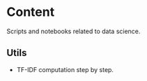# Content
Scripts and notebooks related to data science.

## Utils
- TF-IDF computation step by step.